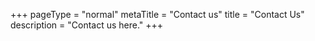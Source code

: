 +++
pageType = "normal"
metaTitle = "Contact us"
title = "Contact Us"
description = "Contact us here."
+++
